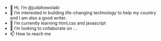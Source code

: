 - 👋 Hi, I’m @judahowolabi
- 👀 I’m interested in building life-changing technology to help my country and I am also a good writer.
- 🌱 I’m currently learning html,css and javascript
- 💞️ I’m looking to collaborate on ...
- 📫 How to reach me 

<!---
judahowolabi/judahowolabi is a ✨ special ✨ repository because its `README.md` (this file) appears on your GitHub profile.
You can click the Preview link to take a look at your changes.
--->
